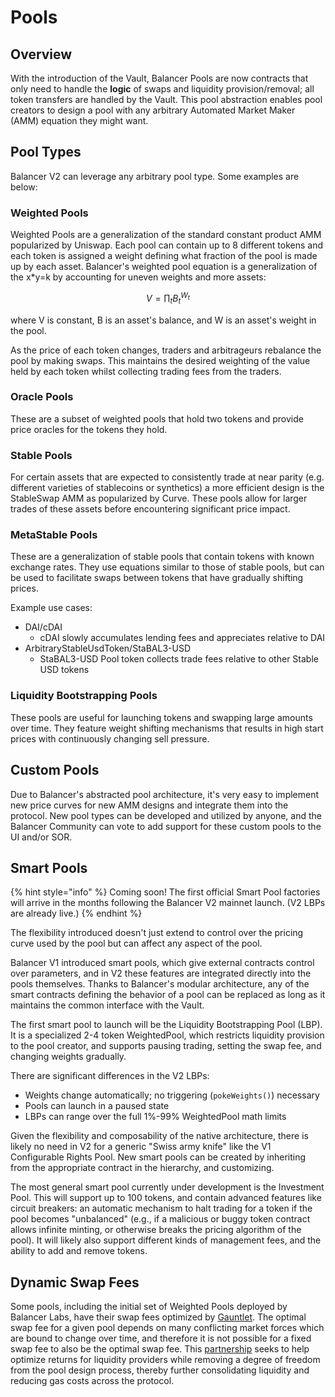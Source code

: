 # Pools

## Overview

With the introduction of the Vault, Balancer Pools are now contracts that only need to handle the **logic** of swaps and liquidity provision/removal; all token transfers are handled by the Vault. This pool abstraction enables pool creators to design a pool with any arbitrary Automated Market Maker \(AMM\) equation they might want. 

## Pool Types

Balancer V2 can leverage any arbitrary pool type. Some examples are below:

### Weighted Pools

Weighted Pools are a generalization of the standard constant product AMM popularized by Uniswap. Each pool can contain up to 8 different tokens and each token is assigned a weight defining what fraction of the pool is made up by each asset. Balancer's weighted pool equation is a generalization of the x\*y=k by accounting for uneven weights and more assets:

$$
V = \prod_t B_t^{W_t}
$$

where V is constant, B is an asset's balance, and W is an asset's weight in the pool.

As the price of each token changes, traders and arbitrageurs rebalance the pool by making swaps. This maintains the desired weighting of the value held by each token whilst collecting trading fees from the traders.

### Oracle Pools

These are a subset of weighted pools that hold two tokens and provide price oracles for the tokens they hold.

### Stable Pools

For certain assets that are expected to consistently trade at near parity \(e.g. different varieties of stablecoins or synthetics\) a more efficient design is the StableSwap AMM as popularized by Curve. These pools allow for larger trades of these assets before encountering significant price impact.

### MetaStable Pools

These are a generalization of stable pools that contain tokens with known exchange rates. They use equations similar to those of stable pools, but can be used to facilitate swaps between tokens that have gradually shifting prices. 

Example use cases:

* DAI/cDAI
  * cDAI slowly accumulates lending fees and appreciates relative to DAI
* ArbitraryStableUsdToken/StaBAL3-USD
  * StaBAL3-USD Pool token collects trade fees relative to other Stable USD tokens

### Liquidity Bootstrapping Pools

These pools are useful for launching tokens and swapping large amounts over time. They feature weight shifting mechanisms that results in high start prices with continuously changing sell pressure. 

## Custom Pools

Due to Balancer's abstracted pool architecture, it's very easy to implement new price curves for new AMM designs and integrate them into the protocol. New pool types can be developed and utilized by anyone, and the Balancer Community can vote to add support for these custom pools to the UI and/or SOR.

## Smart Pools

{% hint style="info" %}
Coming soon! The first official Smart Pool factories will arrive in the months following the Balancer V2 mainnet launch. \(V2 LBPs are already live.\)
{% endhint %}

The flexibility introduced doesn't just extend to control over the pricing curve used by the pool but can affect any aspect of the pool.

Balancer V1 introduced smart pools, which give external contracts control over parameters, and in V2 these features are integrated directly into the pools themselves. Thanks to Balancer's modular architecture, any of the smart contracts defining the behavior of a pool can be replaced as long as it maintains the common interface with the Vault.

The first smart pool to launch will be the Liquidity Bootstrapping Pool \(LBP\). It is a specialized 2-4 token WeightedPool, which restricts liquidity provision to the pool creator, and supports pausing trading, setting the swap fee, and changing weights gradually.

There are significant differences in the V2 LBPs:

* Weights change automatically; no triggering \(`pokeWeights()`\) necessary
* Pools can launch in a paused state
* LBPs can range over the full 1%-99% WeightedPool math limits

Given the flexibility and composability of the native architecture, there is likely no need in V2 for a generic "Swiss army knife" like the V1 Configurable Rights Pool. New smart pools can be created by inheriting from the appropriate contract in the hierarchy, and customizing.

The most general smart pool currently under development is the Investment Pool. This will support up to 100 tokens, and contain advanced features like circuit breakers: an automatic mechanism to halt trading for a token if the pool becomes "unbalanced" \(e.g., if a malicious or buggy token contract allows infinite minting, or otherwise breaks the pricing algorithm of the pool\). It will likely also support different kinds of management fees, and the ability to add and remove tokens.

## Dynamic Swap Fees

Some pools, including the initial set of Weighted Pools deployed by Balancer Labs, have their swap fees optimized by [Gauntlet](https://gauntlet.network/). The optimal swap fee for a given pool depends on many conflicting market forces which are bound to change over time, and therefore it is not possible for a fixed swap fee to also be the optimal swap fee. This [partnership](https://medium.com/gauntlet-networks/balancer-v2-pools-trading-fee-methodology-7a65df671b8c) seeks to help optimize returns for liquidity providers while removing a degree of freedom from the pool design process, thereby further consolidating liquidity and reducing gas costs across the protocol.

